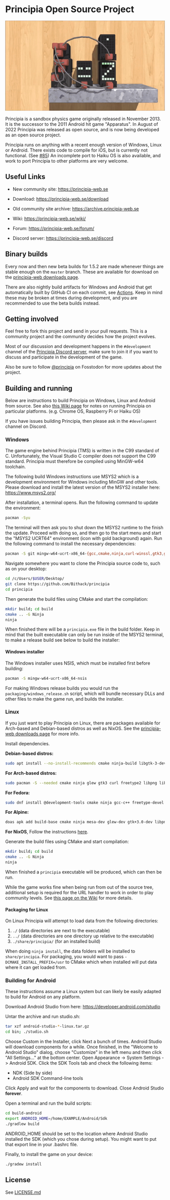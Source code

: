 # Principia Open Source Project
![Principia](https://raw.githubusercontent.com/Bithack/principia/master/data-src/github-image0.gif)

Principia is a sandbox physics game originally released in November 2013. It is the successor to the 2011 Android hit game "Apparatus". In August of 2022 Principia was released as open source, and is now being developed as an open source project.

Principia runs on anything with a recent enough version of Windows, Linux or Android. There exists code to compile for iOS, but is currently not functional. (See [#85](https://github.com/Bithack/principia/issues/85)) An incomplete port to Haiku OS is also available, and work to port Principia to other platforms are very welcome.

## Useful Links
* New community site: https://principia-web.se

* Download: https://principia-web.se/download

* Old community site archive: https://archive.principia-web.se

* Wiki: https://principia-web.se/wiki/

* Forum: https://principia-web.se/forum/

* Discord server: https://principia-web.se/discord

## Binary builds
Every now and then new beta builds for 1.5.2 are made whenever things are stable enough on the `master` branch. These are available for download on the [principia-web downloads page](https://principia-web.se/download).

There are also nightly build artifacts for Windows and Android that get automatically built by GitHub CI on each commit, see [Actions](https://github.com/Bithack/principia/actions). Keep in mind these may be broken at times during development, and you are recommended to use the beta builds instead.

## Getting involved
Feel free to fork this project and send in your pull requests. This is a community project and the community decides how the project evolves.

Most of our discussion and development happens in the `#development` channel of the [Principia Discord server](https://principia-web.se/discord), make sure to join it if you want to discuss and participate in the development of the game.

Also be sure to follow [@principia](https://fosstodon.org/@principia) on Fosstodon for more updates about the project.

## Building and running
Below are instructions to build Principia on Windows, Linux and Android from source. See also [this Wiki page](https://principia-web.se/wiki/Compiling_Principia) for notes on running Principia on particular platforms. (e.g. Chrome OS, Raspberry Pi or Haiku OS)

If you have issues building Principia, then please ask in the `#development` channel on Discord.

### Windows
The game engine behind Principia (TMS) is written in the C99 standard of C. Unfortunately, the Visual Studio C compiler does not support the C99 standard. Principia must therefore be compiled using MinGW-w64 toolchain.

The following build Windows instructions use MSYS2 which is a development environment for Windows including MinGW and other tools. Please download and install the latest version of the MSYS2 installer here: https://www.msys2.org/

After installation, a terminal opens. Run the following command to update the environment:

```bash
pacman -Syu
```

The terminal will then ask you to shut down the MSYS2 runtime to the finish the update. Proceed with doing so, and then go to the start menu and start the "MSYS2 UCRT64" environment (icon with gold background) again. Run the following command to install the necessary dependencies:

```bash
pacman -S git mingw-w64-ucrt-x86_64-{gcc,cmake,ninja,curl-winssl,gtk3,glew,libpng,libjpeg-turbo,freetype,SDL2}
```

Navigate somewhere you want to clone the Principia source code to, such as on your desktop:

```bash
cd /c/Users/$USER/Desktop/
git clone https://github.com/Bithack/principia
cd principia
```

Then generate the build files using CMake and start the compilation:

```bash
mkdir build; cd build
cmake .. -G Ninja
ninja
```

When finished there will be a `principia.exe` file in the build folder. Keep in mind that the built executable can only be run inside of the MSYS2 terminal, to make a release build see below to build the installer:

#### Windows installer
The Windows installer uses NSIS, which must be installed first before building:

```bash
pacman -S mingw-w64-ucrt-x86_64-nsis
```

For making Windows release builds you would run the `packaging/windows_release.sh` script, which will bundle necessary DLLs and other files to make the game run, and builds the installer.

### Linux
If you just want to play Principia on Linux, there are packages available for Arch-based and Debian-based distros as well as NixOS. See the [principia-web downloads page](https://principia-web.se/download) for more info.

Install dependencies.

**Debian-based distros:**

```bash
sudo apt install --no-install-recommends cmake ninja-build libgtk-3-dev libgl-dev libglew-dev libasound2-dev libcurl4-openssl-dev libpng-dev libjpeg-dev libfreetype6-dev libsdl2-dev
```

**For Arch-based distros:**

```bash
sudo pacman -S --needed cmake ninja glew gtk3 curl freetype2 libpng libjpeg sdl2
```

**For Fedora:**

```bash
sudo dnf install @development-tools cmake ninja gcc-c++ freetype-devel libcurl-devel libpng-devel libjpeg-turbo-devel gtk3-devel SDL2-devel libXxf86vm-devel glew-devel mesa-libGLU-devel alsa-lib-devel systemd-devel
```

**For Alpine:**

```bash
doas apk add build-base cmake ninja mesa-dev glew-dev gtk+3.0-dev libpng-dev jpeg-dev curl-dev freetype-dev zlib-dev sdl2-dev
```

**For NixOS**, Follow the instructions [here](./nix/README.md).

Generate the build files using CMake and start compilation:

```bash
mkdir build; cd build
cmake .. -G Ninja
ninja
```

When finished a `principia` executable will be produced, which can then be run.

While the game works fine when being run from out of the source tree, additional setup is required for the URL handler to work in order to play community levels. See [this page on the Wiki](https://principia-web.se/wiki/Principia_Protocol#linux) for more details.

#### Packaging for Linux
On Linux Principia will attempt to load data from the following directories:

1. `./` (data directories are next to the executable)
2. `../` (data directories are one directory up relative to the executable)
3. `./share/principia/` (for an installed build)

When doing `ninja install`, the data folders will be installed to `share/principia`. For packaging, you would want to pass `-DCMAKE_INSTALL_PREFIX=/usr` to CMake which when installed will put data where it can get loaded from.

### Building for Android
These instructions assume a Linux system but can likely be easily adapted to build for Android on any platform.

Download Android Studio from here: https://developer.android.com/studio

Untar the archive and run studio.sh:

```bash
tar xzf android-studio-*-linux.tar.gz
cd bin; ./studio.sh
```

Choose Custom in the Installer, click Next a bunch of times. Android Studio will download components for a while. Once finished, in the "Welcome to Android Studio" dialog, choose "Customize" in the left menu and then click "All Settings..." at the bottom center. Open Appearance -> System Settings -> Android SDK. Click the SDK Tools tab and check the following items:

- NDK (Side by side)
- Android SDK Command-line tools

Click Apply and wait for the components to download. Close Android Studio **forever**.

Open a terminal and run the build scripts:

```bash
cd build-android
export ANDROID_HOME=/home/EXAMPLE/Android/Sdk
./gradlew build
```

ANDROID_HOME should be set to the location where Android Studio installed the SDK (which you chose during setup). You might want to put that export line in your .bashrc file.

Finally, to install the game on your device:

```bash
./gradew install
```

## License
See [LICENSE.md](LICENSE.md)
